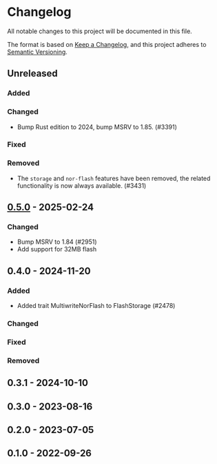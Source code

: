# Changelog

All notable changes to this project will be documented in this file.

The format is based on [Keep a Changelog](https://keepachangelog.com/en/1.0.0/),
and this project adheres to [Semantic Versioning](https://semver.org/spec/v2.0.0.html).

## Unreleased

### Added

### Changed

- Bump Rust edition to 2024, bump MSRV to 1.85. (#3391)

### Fixed

### Removed

- The `storage` and `nor-flash` features have been removed, the related functionality is now always available. (#3431)

## [0.5.0] - 2025-02-24

### Changed

- Bump MSRV to 1.84 (#2951)
- Add support for 32MB flash

## 0.4.0 - 2024-11-20

### Added

- Added trait MultiwriteNorFlash to FlashStorage (#2478)

### Changed

### Fixed

### Removed

## 0.3.1 - 2024-10-10

## 0.3.0 - 2023-08-16

## 0.2.0 - 2023-07-05

## 0.1.0 - 2022-09-26

[0.5.0]: https://github.com/esp-rs/esp-hal/releases/tag/esp-storage-v0.5.0
